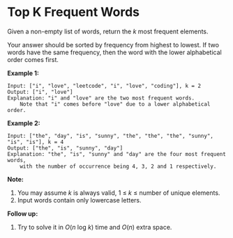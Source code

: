 # Top K Frequent Words

Given a non-empty list of words, return the *k* most frequent elements.

Your answer should be sorted by frequency from highest to lowest. If two words have the same frequency, then the word with the lower alphabetical order comes first.

**Example 1:**

```
Input: ["i", "love", "leetcode", "i", "love", "coding"], k = 2
Output: ["i", "love"]
Explanation: "i" and "love" are the two most frequent words.
    Note that "i" comes before "love" due to a lower alphabetical order.
```



**Example 2:**

```
Input: ["the", "day", "is", "sunny", "the", "the", "the", "sunny", "is", "is"], k = 4
Output: ["the", "is", "sunny", "day"]
Explanation: "the", "is", "sunny" and "day" are the four most frequent words,
    with the number of occurrence being 4, 3, 2 and 1 respectively.
```



**Note:**

1. You may assume *k* is always valid, 1 ≤ *k* ≤ number of unique elements.
2. Input words contain only lowercase letters.



**Follow up:**

1. Try to solve it in *O*(*n* log *k*) time and *O*(*n*) extra space.
